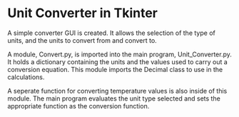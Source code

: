 # Unit Converter in Tkinter

A simple converter GUI is created. It allows the selection of the type of units, and the units to convert from and convert to.

A module, Convert.py, is imported into the main program, Unit_Converter.py. It holds a dictionary containing the units and the values used to carry out a conversion equation. This module imports the Decimal class to use in the calculations.

A seperate function for converting temperature values is also inside of this module. The main program evaluates the unit type selected and sets the appropriate function as the conversion function.